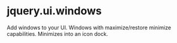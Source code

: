 jquery.ui.windows
=================

Add windows to your UI.  Windows with maximize/restore minimize capabilities.  Minimizes into an icon dock.
